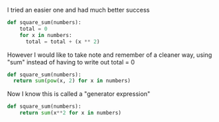 I tried an easier one and had much better success
```Python
def square_sum(numbers):
    total = 0
    for x in numbers:
      total = total + (x ** 2)
```
However I would like to take note and remember of a cleaner way, using "sum" instead of having to write out total = 0
```Python
def square_sum(numbers):
  return sum(pow(x, 2) for x in numbers)
```
Now I know this is called a "generator expression" 

```Python
def square_sum(numbers):
    return sum(x**2 for x in numbers)
